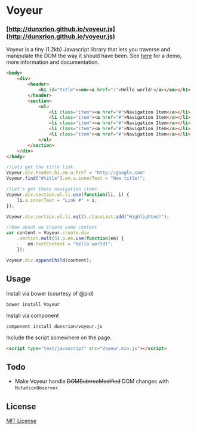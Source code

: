 # Voyeur
### [http://dunxrion.github.io/voyeur.js](http://dunxrion.github.io/voyeur.js)
Voyeur is a tiny (1.2kb) Javascript library that lets you traverse and manipulate the DOM the way it should have been. See [here](http://dunxrion.github.io/voyeur.js) for a demo, more information and documentation.

```html
<body>
	<div>
		<header>
			<h1 id="title"><em><a href="/">Hello world!</a></em></h1>
		</header>
		<section>
			<ul>
				<li class="item"><a href="#">Navigation Item</a></li>
				<li class="item"><a href="#">Navigation Item</a></li>
				<li class="item"><a href="#">Navigation Item</a></li>
				<li class="item"><a href="#">Navigation Item</a></li>
				<li class="item"><a href="#">Navigation Item</a></li>
			</ul>
		</section>
	</div>
</body>
```

```js
//Lets get the title link
Voyeur.div.header.h1.em.a.href = "http://google.com"
Voyeur.find("#title").em.a.innerText = "New title!";

//Let's get those navigation items
Voyeur.div.section.ul.li.use(function(li, i) {
	li.a.innerText = "Link #" + i;
});

Voyeur.div.section.ul.li.eq(3).classList.add("Highlighted!");

//How about we create some content
var content = Voyeur.create.div
	.section.mult(5).p.em.use(function(em) {
		em.textContext = "Hello world!";
	});

Voyeur.div.appendChild(content);
```

## Usage
Install via bower (courtesy of @pid)

	bower install Voyeur

Install via component

	component install dunxrion/voyeur.js
	
Include the script somewhere on the page.

```html
<script type="text/javascript" src="Voyeur.min.js"></script>
```

## Todo
* Make Voyeur handle <del>DOMSubtreeModified</del> DOM changes with `MutationObserver`.

## License
[MIT License](https://raw.github.com/dunxrion/voyeur.js/master/LICENSE)
